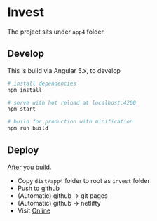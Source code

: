 # Invest

The project sits under `app4` folder.

## Develop

This is build via Angular 5.x, to develop

``` bash
# install dependencies
npm install

# serve with hot reload at localhost:4200
npm start

# build for production with minification
npm run build

```

## Deploy

After you build.

- Copy `dist/app4` folder to root as `invest` folder
- Push to github
- (Automatic) github -> git pages
- (Automatic) github -> netlifty
- Visit [Online](https://windmaomao.github.io/invest)

